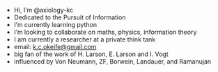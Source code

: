 - Hi, I’m @axiology-kc
- Dedicated to the Pursuit of Information
- I’m currently learning python
- I’m looking to collaborate on maths, physics, information theory
- I am currently a researcher at a private think tank
- email: k.c.okeife@gmail.com
- big fan of the work of H. Larson, E. Larson and I. Vogt
- influenced by Von Neumann, ZF, Borwein, Landauer, and Ramanujan

<!---
axiology-kc/axiology-kc is a ✨ special ✨ repository because its `README.md` (this file) appears on your GitHub profile.
You can click the Preview link to take a look at your changes.
--->
